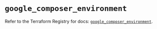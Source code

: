 # `google_composer_environment`

Refer to the Terraform Registry for docs: [`google_composer_environment`](https://registry.terraform.io/providers/hashicorp/google-beta/6.16.0/docs/resources/google_composer_environment).

